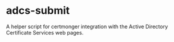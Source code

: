# adcs-submit
A helper script for certmonger integration with the Active Directory Certificate Services web pages.
